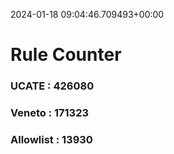 2024-01-18 09:04:46.709493+00:00
# Rule Counter 
 ### UCATE : 426080

 ### Veneto : 171323

 ### Allowlist : 13930